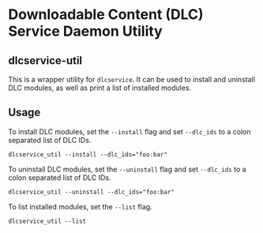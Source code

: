 # Downloadable Content (DLC) Service Daemon Utility

## dlcservice-util

This is a wrapper utility for `dlcservice`. It can be used to install and
uninstall DLC modules, as well as print a list of installed modules.

## Usage

To install DLC modules, set the `--install` flag and set `--dlc_ids` to a colon
separated list of DLC IDs.

`dlcservice_util --install --dlc_ids="foo:bar"`

To uninstall DLC modules, set the `--uninstall` flag and set `--dlc_ids` to a
colon separated list of DLC IDs.

`dlcservice_util --uninstall --dlc_ids="foo:bar"`

To list installed modules, set the `--list` flag.

`dlcservice_util --list`
